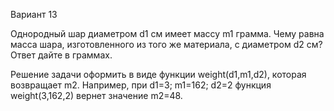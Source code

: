 Вариант 13

Однородный шар диаметром d1 см имеет массу m1 грамма. Чему равна масса
шара, изготовленного из того же материала, с диаметром d2 см? Ответ дайте в граммах.

Решение задачи оформить в виде функции weight(d1,m1,d2), которая возвращает
m2. Например, при d1=3; m1=162; d2=2 функция weight(3,162,2) вернет значение m2=48.
